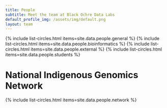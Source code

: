 ```yaml
---
title: People
subtitle: Meet the team at Black Ochre Data Labs
default_profile_img: /assets/img/default.png
layout: team
---
```


<html>
  <body>
{% include list-circles.html items=site.data.people.general %}
{% include list-circles.html items=site.data.people.bioinformatics %} 
{% include list-circles.html items=site.data.people.external %}
{% include list-circles.html items=site.data.people.students %}
  <h1 class="center">National Indigenous Genomics Network</h1>
{% include list-circles.html items=site.data.people.network %}
  </body>
</html>
